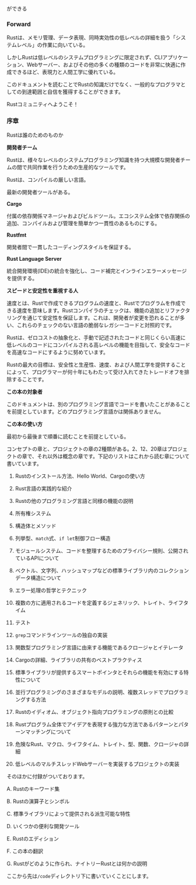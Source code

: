 ができる

### Forward

Rustは、メモリ管理、データ表現、同時実効性の低レベルの詳細を扱う「システムレベル」の作業に向いている。

しかしRustは低レベルのシステムプログラミングに限定されず、CLIアプリケーション、Webサーバー、およびその他の多くの種類のコードを非常に快適に作成できるほど、表現力と人間工学に優れている。

このドキュメントを読むことでRustの知識だけでなく、一般的なプログラマとしての到達範囲と自信を獲得することができます。

Rustコミュニティへようこそ！

### 序章

Rustは誰のためのものか

**開発者チーム**

Rustは、様々なレベルのシステムプログラミング知識を持つ大規模な開発者チームの間で共同作業を行うための生産的なツールです。

Rustは、コンパイルの厳しい言語。

最新の開発者ツールがある。

**Cargo**

付属の依存関係マネージャおよびビルドツール。エコシステム全体で依存関係の追加、コンパイルおよび管理を簡単かつ一貫性のあるものにする。

**Rustfmt**

開発者間で一貫したコーディングスタイルを保証する。

**Rust Language Server**

統合開発環境(IDE)の統合を強化し、コード補完とインラインエラーメッセージを提供する。

**スピードと安定性を重視する人**

速度とは、Rustで作成できるプログラムの速度と、Rustでプログラムを作成できる速度を意味します。Rustコンパイラのチェックは、機能の追加とリファクタリングを通じて安定性を保証します。これは、開発者が変更を恐れることが多い、これらのチェックのない言語の脆弱なレガシーコードと対照的です。

Rustは、ゼロコストの抽象化と、手動で記述されたコードと同じくらい高速に低レベルのコードにコンパイルされる高レベルの機能を目指して、安全なコードを高速なコードにするように努めています。

Rustの最大の目標は、安全性と生産性、速度、および人間工学を提供することによって、プログラマーが何十年にもわたって受け入れてきたトレードオフを排除することです。

**この本の対象者**

このドキュメントは、別のプログラミング言語でコードを書いたことがあることを前提としています。どのプログラミング言語かは関係ありません。

**この本の使い方**

最初から最後まで順番に読むことを前提としている。

コンセプトの章と、プロジェクトの章の2種類がある。2、12、20章はプロジェクトの章で、それ以外は概念の章です。下記のリストはこれから読む章について書いています。

1. Rustのインストール方法、Hello World、Cargoの使い方

2. Rust言語の実践的な紹介

3. Rustの他のプログラミング言語と同様の機能の説明

4. 所有権システム
5. 構造体とメソッド
6. 列挙型、`match`式、`if let`制御フロー構造
7. モジュールシステム、コードを整理するためのプライバシー規則、公開されているAPIについて
8. ベクトル、文字列、ハッシュマップなどの標準ライブラリ内のコレクションデータ構造について
9. エラー処理の哲学とテクニック
10. 複数の方に適用されるコードを定義するジェネリック、トレイト、ライフタイム
11. テスト
12. `grep`コマンドラインツールの独自の実装
13. 関数型プログラミング言語に由来する機能であるクロージャとイテレータ
14. Cargoの詳細、ライブラリの共有のベストプラクティス
15. 標準ライブラリが提供するスマートポインタとそれらの機能を有効にする特性について
16. 並行プログラミングのさまざまなモデルの説明、複数スレッドでプログラミングする方法
17. Rustのイディオム、オブジェクト指向プログラミングの原則との比較
18. Rustプログラム全体でアイデアを表現する強力な方法であるパターンとパターンマッチングについて
19. 危険なRust、マクロ、ライフタイム、トレイト、型、関数、クロージャの詳細
20. 低レベルのマルチスレッドWebサーバーを実装するプロジェクトの実装

そのほかに付録がついております。

A. Rustのキーワード集

B. Rustの演算子とシンボル

C. 標準ライブラリによって提供される派生可能な特性

D. いくつかの便利な開発ツール

E. Rustのエディション

F. この本の翻訳

G. Rustがどのように作られ、ナイトリーRustとは何かの説明

ここから先は`/code`ディレクトリ下に書いていくことにします。